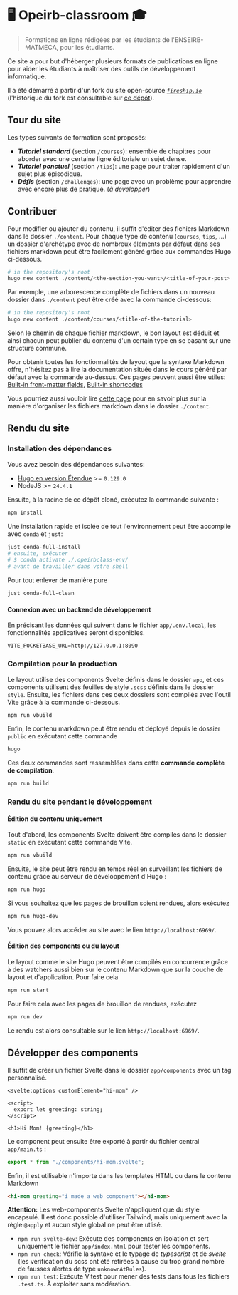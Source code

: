 # 🖥️ Opeirb-classroom 🎓

> Formations en ligne rédigées par les étudiants de l'ENSEIRB-MATMECA, pour les étudiants.

Ce site a pour but d'héberger plusieurs formats de publications en ligne pour
aider les étudiants à maîtriser des outils de développement informatique.

Il a été démarré à partir d'un fork du site open-source [_`fireship.io`_](https://github.com/fireship-io/fireship.io) (l'historique du fork est
consultable sur [ce
dépôt](https://github.com/Convolutio/opeirb-classroom.git)).

## Tour du site

Les types suivants de formation sont proposés:

- ***Tutoriel standard*** (section `/courses`): ensemble de chapitres pour aborder avec
une certaine ligne éditoriale un sujet dense.
- ***Tutoriel ponctuel*** (section `/tips`): une page pour traiter rapidement
  d'un sujet plus épisodique.
- ***Défis*** (section `/challenges`): une page avec un problème pour
  apprendre avec encore plus de pratique. (*à développer*)

## Contribuer

Pour modifier ou ajouter du contenu, il suffit d'éditer des fichiers Markdown
dans le dossier `./content`. Pour chaque type de contenu (`courses`, `tips`,
...) un dossier d'archétype avec de nombreux éléments par défaut dans ses
fichiers markdown peut être facilement généré grâce aux commandes Hugo
ci-dessous. 

```sh
# in the repository's root
hugo new content ./content/<the-section-you-want>/<title-of-your-post>
```

Par exemple, une arborescence complète de fichiers dans un nouveau dossier dans
`./content` peut être créé avec la commande ci-dessous:

```sh
# in the repository's root
hugo new content ./content/courses/<title-of-the-tutorial>
```

Selon le chemin de chaque fichier markdown, le bon layout est déduit et ainsi
chacun peut publier du contenu d'un certain type en se basant sur une structure
commune.

Pour obtenir toutes les fonctionnalités de layout que la syntaxe Markdown
offre, n'hésitez pas à lire la documentation située dans le cours généré par
défaut avec la commande au-dessus. Ces pages peuvent aussi être utiles:
[Built-in front-matter fields](https://gohugo.io/content-management/front-matter/#fields),
[Built-in shortcodes](https://gohugo.io/content-management/shortcodes/#embedded-shortcodes)

Vous pourriez aussi vouloir lire [cette
page](https://gohugo.io/content-management/organization/) pour en savoir plus
sur la manière d'organiser les fichiers markdown dans le dossier `./content`.

## Rendu du site

### Installation des dépendances

Vous avez besoin des dépendances suivantes:

- [Hugo en version Étendue](https://gohugo.io/getting-started/installing/) >= `0.129.0`
- NodeJS >= `24.4.1`

Ensuite, à la racine de ce dépôt cloné, exécutez la commande suivante :

```bash
npm install
```

Une installation rapide et isolée de tout l'environnement peut être accomplie
avec `conda` et `just`:

```sh
just conda-full-install
# ensuite, exécuter
# $ conda activate ./.opeirbclass-env/
# avant de travailler dans votre shell
```

Pour tout enlever de manière pure

```sh
just conda-full-clean
```

#### Connexion avec un backend de développement

En précisant les données qui suivent dans le fichier `app/.env.local`, les
fonctionnalités applicatives seront disponibles.

```.env
VITE_POCKETBASE_URL=http://127.0.0.1:8090
```

### Compilation pour la production

Le layout utilise des components Svelte définis dans le dossier `app`, et ces
components utilisent des feuilles de style `.scss` définis dans le dossier
`style`. Ensuite, les fichiers dans ces deux dossiers sont compilés avec
l'outil Vite grâce à la commande ci-dessous.

```bash
npm run vbuild
```

Enfin, le contenu markdown peut être rendu et déployé depuis le dossier
`public` en exécutant cette commande

```bash
hugo
```

Ces deux commandes sont rassemblées dans cette **commande complète de
compilation**.

```bash
npm run build
```

### Rendu du site pendant le développement

#### Édition du contenu uniquement

Tout d'abord, les components Svelte doivent être compilés dans le dossier
`static` en exécutant cette commande Vite.

```bash
npm run vbuild
```

Ensuite, le site peut être rendu en temps réel en surveillant les fichiers de
contenu grâce au serveur de développement d'Hugo :

```bash
npm run hugo
```

Si vous souhaitez que les pages de brouillon soient rendues, alors exécutez

```bash
npm run hugo-dev
```

Vous pouvez alors accéder au site avec le lien `http://localhost:6969/`.

#### Édition des components ou du layout

Le layout comme le site Hugo peuvent être compilés en concurrence grâce à des
watchers aussi bien sur le contenu Markdown que sur la couche de layout et
d'application. Pour faire cela

```bash
npm run start
```

Pour faire cela avec les pages de brouillon de rendues, exécutez

```bash
npm run dev
```

Le rendu est alors consultable sur le lien `http://localhost:6969/`.

## Développer des components

Il suffit de créer un fichier Svelte dans le dossier `app/components` avec un tag
personnalisé.

```svelte
<svelte:options customElement="hi-mom" />

<script>
  export let greeting: string;
</script>

<h1>Hi Mom! {greeting}</h1>
```

Le component peut ensuite être exporté à partir du fichier central
`app/main.ts` :

```ts
export * from "./components/hi-mom.svelte";
```

Enfin, il est utilisable n'importe dans les templates HTML ou dans le contenu
Markdown

```html
<hi-mom greeting="i made a web component"></hi-mom>
```

**Attention:** Les web-components Svelte n'appliquent que du style encapsulé.
Il est donc possible d'utiliser Tailwind, mais uniquement avec la règle
`@apply` et aucun style global ne peut être utlisé.

- `npm run svelte-dev`: Exécute des components en isolation et sert uniquement
le fichier `app/index.html` pour tester les components.
- `npm run check`: Vérifie la syntaxe et le typage de _typescript_ et de
_svelte_ (les vérification du scss ont été retirées à cause du trop grand
nombre de fausses alertes de type `unknownAtRules`).
- `npm run test`: Exécute Vitest pour mener des tests dans tous les fichiers
`.test.ts`. À exploiter sans modération.
